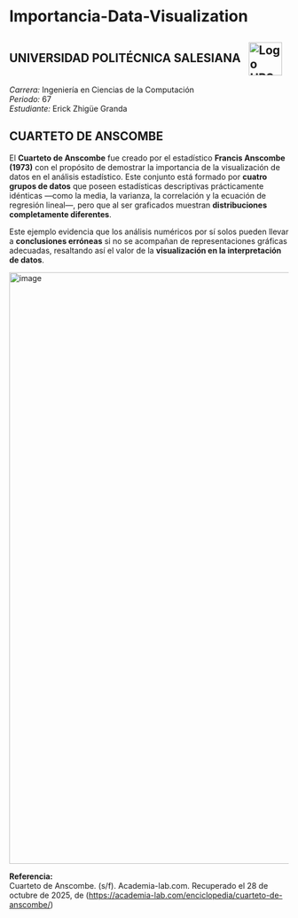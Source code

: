 # Importancia-Data-Visualization

<h2>UNIVERSIDAD POLITÉCNICA SALESIANA 
<img src="https://github.com/user-attachments/assets/62fd48e5-2707-422a-9781-ca5c22466656" alt="Logo UPS" width="60" style="vertical-align:middle; margin-left:10px;"/>
</h2>

*Carrera:* Ingeniería en Ciencias de la Computación  
*Periodo:* 67  
*Estudiante:* Erick Zhigüe Granda  

## CUARTETO DE ANSCOMBE
El **Cuarteto de Anscombe** fue creado por el estadístico **Francis Anscombe (1973)** con el propósito de demostrar la importancia de la visualización de datos en el análisis estadístico. Este conjunto está formado por **cuatro grupos de datos** que poseen estadísticas descriptivas prácticamente idénticas —como la media, la varianza, la correlación y la ecuación de regresión lineal—, pero que al ser graficados muestran **distribuciones completamente diferentes**.  

Este ejemplo evidencia que los análisis numéricos por sí solos pueden llevar a **conclusiones erróneas** si no se acompañan de representaciones gráficas adecuadas, resaltando así el valor de la **visualización en la interpretación de datos**.

<img width="1728" height="1067" alt="image" src="https://github.com/user-attachments/assets/cdfd6142-a459-4ace-883e-3b0c864c30ee" />

**Referencia:**  
Cuarteto de Anscombe. (s/f). Academia-lab.com. Recuperado el 28 de octubre de 2025, de (https://academia-lab.com/enciclopedia/cuarteto-de-anscombe/)

